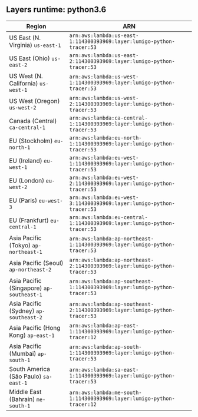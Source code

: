 Layers runtime: python3.6
----
| Region | ARN |
| --- | --- |
|US East (N. Virginia)  `us-east-1`|`arn:aws:lambda:us-east-1:114300393969:layer:lumigo-python-tracer:53`|
|US East (Ohio)  `us-east-2`|`arn:aws:lambda:us-east-2:114300393969:layer:lumigo-python-tracer:53`|
|US West (N. California)  `us-west-1`|`arn:aws:lambda:us-west-1:114300393969:layer:lumigo-python-tracer:53`|
|US West (Oregon)  `us-west-2`|`arn:aws:lambda:us-west-2:114300393969:layer:lumigo-python-tracer:53`|
|Canada (Central)  `ca-central-1`|`arn:aws:lambda:ca-central-1:114300393969:layer:lumigo-python-tracer:53`|
|EU (Stockholm)  `eu-north-1`|`arn:aws:lambda:eu-north-1:114300393969:layer:lumigo-python-tracer:53`|
|EU (Ireland)  `eu-west-1`|`arn:aws:lambda:eu-west-1:114300393969:layer:lumigo-python-tracer:53`|
|EU (London)  `eu-west-2`|`arn:aws:lambda:eu-west-2:114300393969:layer:lumigo-python-tracer:53`|
|EU (Paris)  `eu-west-3`|`arn:aws:lambda:eu-west-3:114300393969:layer:lumigo-python-tracer:53`|
|EU (Frankfurt)  `eu-central-1`|`arn:aws:lambda:eu-central-1:114300393969:layer:lumigo-python-tracer:53`|
|Asia Pacific (Tokyo)  `ap-northeast-1`|`arn:aws:lambda:ap-northeast-1:114300393969:layer:lumigo-python-tracer:53`|
|Asia Pacific (Seoul)  `ap-northeast-2`|`arn:aws:lambda:ap-northeast-2:114300393969:layer:lumigo-python-tracer:53`|
|Asia Pacific (Singapore)  `ap-southeast-1`|`arn:aws:lambda:ap-southeast-1:114300393969:layer:lumigo-python-tracer:53`|
|Asia Pacific (Sydney)  `ap-southeast-2`|`arn:aws:lambda:ap-southeast-2:114300393969:layer:lumigo-python-tracer:53`|
|Asia Pacific (Hong Kong)  `ap-east-1`|`arn:aws:lambda:ap-east-1:114300393969:layer:lumigo-python-tracer:12`|
|Asia Pacific (Mumbai)  `ap-south-1`|`arn:aws:lambda:ap-south-1:114300393969:layer:lumigo-python-tracer:53`|
|South America (São Paulo)  `sa-east-1`|`arn:aws:lambda:sa-east-1:114300393969:layer:lumigo-python-tracer:53`|
|Middle East (Bahrain)  `me-south-1`|`arn:aws:lambda:me-south-1:114300393969:layer:lumigo-python-tracer:12`|
